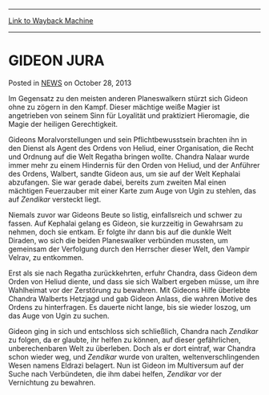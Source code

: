 
---
[Link to Wayback Machine](https://web.archive.org/web/20211018233315/https://magic.wizards.com/en/articles/archive/gideon-jura-2013-10-28-0)

[_metadata_:description]:- "Im Gegensatz zu den meisten anderen Planeswalkern stürzt sich Gideon ohne zu zögern in den Kampf. Dieser mächtige weiße Magier ist angetrieben von seinem Sinn für Loyalität und praktiziert Hieromagie, die Magie der heiligen Gerechtigkeit. Gideons Moralvorstellungen und sein Pflichtbewusstsein brachten ihn in den Dienst als Agent des Ordens von Heliud, einer Organisation, die"
[_metadata_:generator]:- "Drupal 7 (http://drupal.org)"
[_metadata_:node]:- "115626"
[_metadata_:publish_date]:- "2013-10-28"
[_metadata_:source]:- "div-main-content"
[_metadata_:title]:- "GIDEON JURA"
[_metadata_:wayback_capture_timestamp]:- "2021-10-18 23:33:15"
[_metadata_:wayback_raw_url]:- "https://web.archive.org/web/20211018233315id_/https://magic.wizards.com/en/articles/archive/gideon-jura-2013-10-28-0"
[_metadata_:wayback_url]:- "https://magic.wizards.com/en/articles/archive/gideon-jura-2013-10-28-0"
---


GIDEON JURA
===========



 Posted in [NEWS](/en/articles)
 on October 28, 2013 










Im Gegensatz zu den meisten anderen Planeswalkern stürzt sich Gideon ohne zu zögern in den Kampf. Dieser mächtige weiße Magier ist angetrieben von seinem Sinn für Loyalität und praktiziert Hieromagie, die Magie der heiligen Gerechtigkeit.  
  

Gideons Moralvorstellungen und sein Pflichtbewusstsein brachten ihn in den Dienst als Agent des Ordens von Heliud, einer Organisation, die Recht und Ordnung auf die Welt Regatha bringen wollte. Chandra Nalaar wurde immer mehr zu einem Hindernis für den Orden von Heliud, und der Anführer des Ordens, Walbert, sandte Gideon aus, um sie auf der Welt Kephalai abzufangen. Sie war gerade dabei, bereits zum zweiten Mal einen mächtigen Feuerzauber mit einer Karte zum Auge von Ugin zu stehlen, das auf *Zendikar* versteckt liegt.  
  

Niemals zuvor war Gideons Beute so listig, einfallsreich und schwer zu fassen. Auf Kephalai gelang es Gideon, sie kurzzeitig in Gewahrsam zu nehmen, doch sie entkam. Er folgte ihr dann bis auf die dunkle Welt Diraden, wo sich die beiden Planeswalker verbünden mussten, um gemeinsam der Verfolgung durch den Herrscher dieser Welt, den Vampir Velrav, zu entkommen.


Erst als sie nach Regatha zurückkehrten, erfuhr Chandra, dass Gideon dem Orden von Heliud diente, und dass sie sich Walbert ergeben müsse, um ihre Wahlheimat vor der Zerstörung zu bewahren. Mit Gideons Hilfe überlebte Chandra Walberts Hetzjagd und gab Gideon Anlass, die wahren Motive des Ordens zu hinterfragen. Es dauerte nicht lange, bis sie wieder loszog, um das Auge von Ugin zu suchen.  
  

Gideon ging in sich und entschloss sich schließlich, Chandra nach *Zendikar* zu folgen, da er glaubte, ihr helfen zu können, auf dieser gefährlichen, unberechenbaren Welt zu überleben. Doch als er dort eintraf, war Chandra schon wieder weg, und *Zendikar* wurde von uralten, weltenverschlingenden Wesen namens Eldrazi belagert. Nun ist Gideon im Multiversum auf der Suche nach Verbündeten, die ihm dabei helfen, *Zendikar* vor der Vernichtung zu bewahren.  

 







